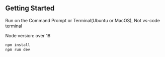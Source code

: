 ## Getting Started

Run on the Command Prompt or Terminal(Ubuntu or MacOS),
Not vs-code terminal

Node version: over 18
```bash
npm install
npm run dev

```
